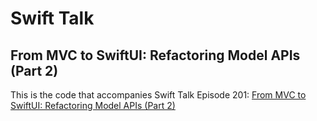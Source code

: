 # Swift Talk
## From MVC to SwiftUI: Refactoring Model APIs (Part 2)

This is the code that accompanies Swift Talk Episode 201: [From MVC to SwiftUI: Refactoring Model APIs (Part 2)](https://talk.objc.io/episodes/S01E201-from-mvc-to-swiftui-refactoring-model-apis-part-2)
